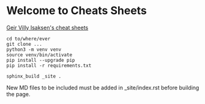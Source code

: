 # Welcome to Cheats Sheets
[Geir Villy Isaksen's cheat sheets](isaksengeir.github.io)

```bash=
cd to/where/ever
git clone ...
python3 -m venv venv
source venv/bin/activate
pip install --upgrade pip
pip install -r requirements.txt

sphinx_build _site .
```

New MD files to be included must be added in _site/index.rst before building the page.
